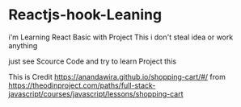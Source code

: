 ﻿# Reactjs-hook-Leaning

i'm Learning React Basic with Project This 
i don't steal idea or work anything

just see Scource Code and try to learn Project this

This is Credit https://anandawira.github.io/shopping-cart/#/ 
from https://theodinproject.com/paths/full-stack-javascript/courses/javascript/lessons/shopping-cart
